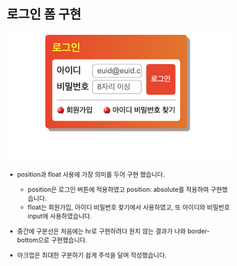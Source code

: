 # 로그인 폼 구현

![이미지](%EB%A1%9C%EA%B7%B8%EC%9D%B8%20%ED%8F%BC%20%EA%B5%AC%ED%98%84.png)


- position과 float 사용에 가장 의미를 두어 구현 했습니다.
  - position은 로그인 버튼에 적용하였고 position: absolute를 적용하여 구현했습니다.
  - float는 회원가입, 아이디 비밀번호 찾기에서 사용하였고, 또 아이디와 비밀번호 input에 사용하였습니다.

- 중간에 구분선은 처음에는 hr로 구현하려다 원치 않는 결과가 나와 border-bottom으로 구현했습니다.
- 마크업은 최대한 구분하기 쉽게 주석을 달며 작성했습니다.











